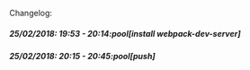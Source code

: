 Changelog:

##### 25/02/2018: 19:53 - 20:14:pool[install webpack-dev-server]

##### 25/02/2018: 20:15 - 20:45:pool[push]
